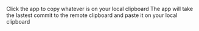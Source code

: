 Click the app to copy whatever is on your local clipboard 
The app will take the lastest commit to the remote clipboard and paste it on your local clipboard